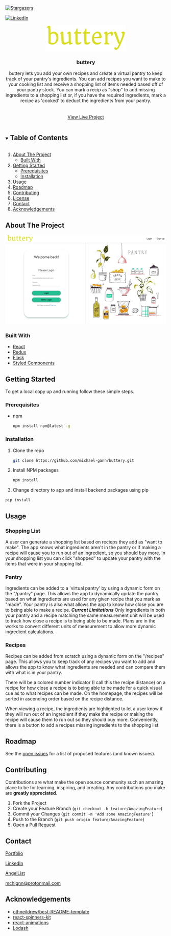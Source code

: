 <!--
*** Thanks for checking out the Best-README-Template. If you have a suggestion
*** that would make this better, please fork the repo and create a pull request
*** or simply open an issue with the tag "enhancement".
*** Thanks again! Now go create something AMAZING! :D
***
***
***
*** To avoid retyping too much info. Do a search and replace for the following:
*** github_username, buttery, twitter_handle, email, project_title, project_description
-->

<!-- PROJECT SHIELDS -->
<!--
*** I'm using markdown "reference style" links for readability.
*** Reference links are enclosed in brackets [ ] instead of parentheses ( ).
*** See the bottom of this document for the declaration of the reference variables
*** for contributors-url, forks-url, etc. This is an optional, concise syntax you may use.
*** https://www.markdownguide.org/basic-syntax/#reference-style-links
-->
<!-- [![Contributors][contributors-shield]][contributors-url] -->
<!-- [![Forks][forks-shield]][forks-url] -->

[![Stargazers][stars-shield]][stars-url]
<!-- [![Issues][issues-shield]][issues-url] -->
<!-- [![MIT License][license-shield]][license-url] -->
[![LinkedIn][linkedin-shield]][linkedin-url]

<!-- PROJECT LOGO -->

<!-- <br /> -->
<p align="center">
  <a href="https://github.com/michael-gann/buttery">
    <img src="images/buttery-logo-png.png" alt="Logo" width="250" height="80">
  </a>

  <h3 align="center">buttery</h3>

  <p align="center">
    buttery lets you add your own recipes and create a virtual pantry to keep
    track of your pantry's ingredients. You can add recipes you want to make to
    your cooking list and receive a shopping list of items needed based off of
    your pantry stock. You can mark a recip as "shop" to add missing
    ingredients to a shopping list or, if you have the required ingredients,
    mark a recipe as 'cooked' to deduct the ingredients from your pantry.
    <br />
    <!-- <a href="https://github.com/michael-gann/buttery"><strong>Explore the docs »</strong></a> -->
    <br />
    <br />
    <a href="https://buttery.herokuapp.com/">View Live Project</a>
    <!-- · -->
    <!-- <a href="https://github.com/michael-gann/buttery/issues">Report Bug</a> -->
    <!-- · -->
    <!-- <a href="https://github.com/michael-gann/buttery/issues">Request Feature</a> -->
  </p>
</p>

<!-- TABLE OF CONTENTS -->
<details open="open">
  <summary><h2 style="display: inline-block">Table of Contents</h2></summary>
  <ol>
    <li>
      <a href="#about-the-project">About The Project</a>
      <ul>
        <li><a href="#built-with">Built With</a></li>
      </ul>
    </li>
    <li>
      <a href="#getting-started">Getting Started</a>
      <ul>
        <li><a href="#prerequisites">Prerequisites</a></li>
        <li><a href="#installation">Installation</a></li>
      </ul>
    </li>
    <li><a href="#usage">Usage</a></li>
    <li><a href="#roadmap">Roadmap</a></li>
    <li><a href="#contributing">Contributing</a></li>
    <li><a href="#license">License</a></li>
    <li><a href="#contact">Contact</a></li>
    <li><a href="#acknowledgements">Acknowledgements</a></li>
  </ol>
</details>

<!-- ABOUT THE PROJECT -->
## About The Project

[![buttery screen shot](images/screenshot.png)](https://buttery.herokuapp.com)

### Built With

* [React](https://reactjs.org/)
* [Redux](https://redux.js.org/)
* [Flask](https://flask.palletsprojects.com/en/1.1.x/)
* [Styled Components](https://styled-components.com/)

<!-- GETTING STARTED -->
## Getting Started

To get a local copy up and running follow these simple steps.

### Prerequisites

* npm

  ```sh
  npm install npm@latest -g
  ```

### Installation

1. Clone the repo

   ```sh
   git clone https://github.com/michael-gann/buttery.git
   ```

2. Install NPM packages

   ```sh
   npm install
   ```

3. Change directory to app and install backend packages using pip

  ```sh
  pip install
  ```

<!-- USAGE EXAMPLES -->
## Usage

### Shopping List

A user can generate a shopping list based on recieps they add as "want to make". The app knows what ingredients aren't in the pantry or if making a recipe will cause you to run out of an ingredient, so you should buy more. In your shopping list you can click "shopped" to update your pantry with the items that were in your shopping list.

### Pantry

Ingredients can be added to a 'virtual pantry' by using a dynamic form on the "/pantry" page. This allows the app to dynamically update the pantry based on what ingredients are used for any given recipe that you mark as "made". Your pantry is also what allows the app to know how close you are to being able to make a recipe.
***Current Limitations***
Only ingredients in both your pantry and a recipe  matching the same measurement unit will be used to track how close a recipe is to being able to be made. Plans are in the works to convert different units of measurement to allow more dynamic ingredient calculations.

### Recipes

Recipes can be added from scratch using a dynamic form on the "/recipes" page. This allows you to keep track of any recipes you want to add and allows the app to know what ingredients are needed and can compare them with what is in your pantry.

There will be a colored number indicator (I call this the recipe distance) on a recipe for how close a recipe is to being able to be made for a quick visual cue as to what recipes can be made. On the homepage, the recipes will be sorted in ascending order based on the recipe distance.

When viewing a recipe, the ingredients are highlighted to let a user know if they will run out of an ingredient if they make the recipe or making the recipe will cause them to run out so they should buy more. Conveniently, there is a button to add a recipes missing ingredients to the shopping list.

<!-- ROADMAP -->
## Roadmap

See the [open issues](https://github.com/michael-gann/buttery/issues) for a list of proposed features (and known issues).

<!-- CONTRIBUTING -->
## Contributing

Contributions are what make the open source community such an amazing place to be for learning, inspiring, and creating. Any contributions you make are **greatly appreciated**.

1. Fork the Project
2. Create your Feature Branch (`git checkout -b feature/AmazingFeature`)
3. Commit your Changes (`git commit -m 'Add some AmazingFeature'`)
4. Push to the Branch (`git push origin feature/AmazingFeature`)
5. Open a Pull Request

<!-- LICENSE -->
<!-- CONTACT -->
## Contact

[Portfolio](https://michael-gann.github.io/michael-gann.github.io/)

[LinkedIn](https://www.linkedin.com/in/michael-gann-1a2161201/)

[AngelList](https://angel.co/u/michael-gann-1)

mchlgnn@protonmail.com

<!-- ACKNOWLEDGEMENTS -->
## Acknowledgements

* [othneildrew/best-README-template](https://github.com/othneildrew/Best-README-Template)
* [react-spinners-kit](https://www.npmjs.com/package/react-spinners-kit)
* [react-animations](https://github.com/FormidableLabs/react-animations)
* [Lodash](https://lodash.com/)

<!-- MARKDOWN LINKS & IMAGES -->
<!-- https://www.markdownguide.org/basic-syntax/#reference-style-links -->
[contributors-shield]: https://img.shields.io/github/contributors/michael-gann/repo.svg?style=for-the-badge
[contributors-url]: https://github.com/michael-gann/buttery/graphs/contributors
[forks-shield]: https://img.shields.io/github/forks/michael-gann/repo.svg?style=for-the-badge
[forks-url]: https://github.com/michael-gann/repo/network/members
[stars-shield]: https://img.shields.io/github/stars/michael-gann/buttery.svg?style=for-the-badge
[stars-url]: https://github.com/michael-gann/buttery/stargazers
[issues-shield]: https://img.shields.io/github/issues/michael-gann/repo.svg?style=for-the-badge
[issues-url]: https://github.com/michael-gann/buttery/issues
[license-shield]: https://img.shields.io/github/license/michael-gann/repo.svg?style=for-the-badge
[license-url]: https://github.com/michael-gann/repo/blob/master/LICENSE.txt
[linkedin-shield]: https://img.shields.io/badge/-LinkedIn-black.svg?style=for-the-badge&logo=linkedin&colorB=555
[linkedin-url]: https://www.linkedin.com/in/michael-gann-1a2161201/
